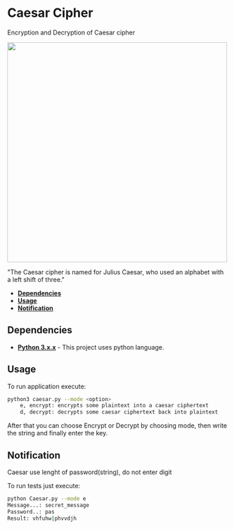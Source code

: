# Caesar Cipher
 Encryption and Decryption of Caesar cipher  
 
<img src="https://media.giphy.com/media/455jgiG1HYdQ4/giphy.gif" width="500" height="500"/>

"The Caesar cipher is named for Julius Caesar, who used an alphabet with a left shift of three."

- __[Dependencies](#dep)__
- __[Usage](#usage)__
- __[Notification](#notifiation)__

## <a name="dep"></a>Dependencies

- __[Python 3.x.x](https://www.python.org/downloads/)__ - This project uses python language.

## <a name="usage"></a>Usage

To run application execute:
```bash
python3 caesar.py --mode <option>
    e, encrypt: encrypts some plaintext into a caesar ciphertext
    d, decrypt: decrypts some caesar ciphertext back into plaintext
```

After that you can choose Encrypt or Decrypt by choosing mode, then write the string and finally enter the key.

## <a name="notification"></a>Notification

Caesar use lenght of password(string), do not enter digit

To run tests just execute:
```bash
python Caesar.py --mode e
Message...: secret_message
Password..: pas
Result: vhfuhw|phvvdjh
```  
